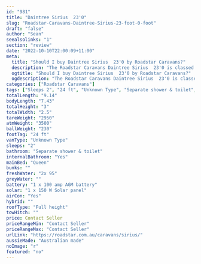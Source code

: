 ```yaml
---
id: "981"
title: "Daintree Sirius  23'0"
slug: "Roadstar-Caravans-Daintree-Sirius-23-foot-0-foot"
draft: "false"
author: "Sean"
seealsolinks: "1"
section: "review"
date: "2022-10-10T22:00:09+11:00"
meta:
  title: "Should I buy Daintree Sirius  23'0 by Roadstar Caravans?"
  description: "The Roadstar Caravans Daintree Sirius  23'0 is classed as Unknown Type, and sleeps 2 people. It is Australian made and comes in at 24 ft. It generally has Separate shower & toilet."
  ogtitle: "Should I buy Daintree Sirius  23'0 by Roadstar Caravans?"
  ogdescription: "The Roadstar Caravans Daintree Sirius  23'0 is classed as Unknown Type, and sleeps 2 people. It is Australian made and comes in at 24 ft. It generally has Separate shower & toilet."
categories: ["Roadstar Caravans"]
tags: ["Sleeps 2", "24 ft", "Unknown Type", "Separate shower & toilet", "Full height", "Price Unknown", "Australian made"]
totalLength: "9.14"
bodyLength: "7.43"
totalHeight: "3"
totalWidth: "2.5"
tareWeight: "2950"
atmWeight: "3500"
ballWeight: "230"
footTag: "24 ft"
vanType: "Unknown Type"
sleeps: "2"
bathroom: "Separate shower & toilet"
internalBathroom: "Yes"
mainBed: "Queen"
bunks: ""
freshWater: "2x 95"
greyWater: ""
battery: "1 x 100 amp AGM battery"
solar: "1 x 150 W Solar panel"
airCon: "Yes"
hybrid: ""
roofType: "Full height"
towHitch: ""
price: Contact Seller
priceRangeMin: "Contact Seller"
priceRangeMax: "Contact Seller"
urlLink: "https://roadstar.com.au/caravans/sirius/"
aussieMade: "Australian made"
noImage: "r"
featured: "no"
---
```

